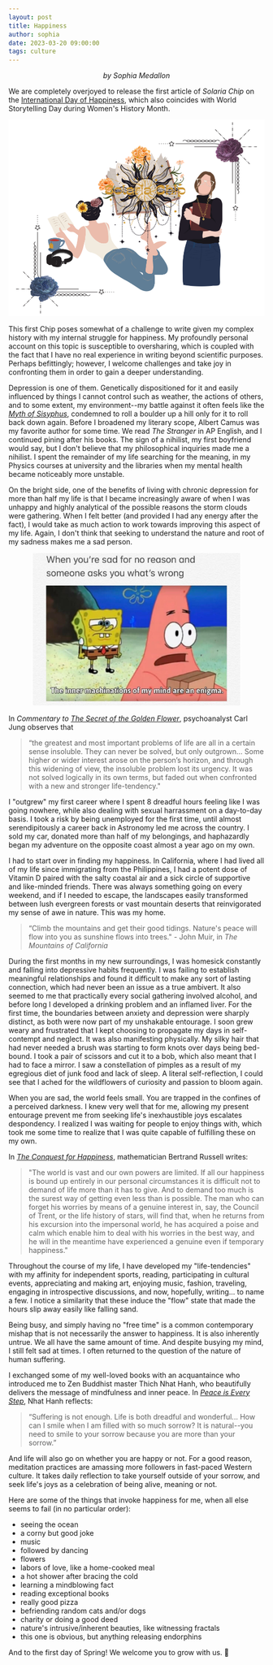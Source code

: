 ```yaml
---
layout: post
title: Happiness
author: sophia
date: 2023-03-20 09:00:00
tags: culture
---
```


<p style='text-align: center;'><i>by Sophia Medallon</i></p>

We are completely overjoyed to release the first article of *Solaria Chip* on the [International Day of Happiness](https://www.un.org/en/observances/happiness-day), which also coincides with World Storytelling Day during Women's History Month. 

<img src='/images/SC_Happy.png'>

This first Chip poses somewhat of a challenge to write given my complex history with my internal struggle for happiness. My profoundly personal account on this topic is susceptible to oversharing, which is coupled with the fact that I have no real experience in writing beyond scientific purposes. Perhaps befittingly; however, I welcome challenges and take joy in confronting them in order to gain a deeper understanding.

Depression is one of them. Genetically dispositioned for it and easily influenced by things I cannot control such as weather, the actions of others, and to some extent, my environment--my battle against it often feels like the [*Myth of Sisyphus*](https://archive.org/details/AlbertCamusTheMythOfSisyphus/mode/2up), condemned to roll a boulder up a hill only for it to roll back down again. Before I broadened my literary scope, Albert Camus was my favorite author for some time. We read *The Stranger* in AP English, and I continued pining after his books. The sign of a nihilist, my first boyfriend would say, but I don't believe that my philosophical inquiries made me a nihilist. I spent the remainder of my life searching for the meaning, in my Physics courses at university and the libraries when my mental health became noticeably more unstable.

On the bright side, one of the benefits of living with chronic depression for more than half my life is that I became increasingly aware of when I was unhappy and highly analytical of the possible reasons the storm clouds were gathering. When I felt better (and provided I had any energy after the fact), I would take as much action to work towards improving this aspect of my life. Again, I don't think that seeking to understand the nature and root of my sadness makes me a sad person.

<p style='text-align: center;'><img src='/images/spongebob-sad.jpg' height='300' length='350'></p>

In *Commentary to [The Secret of the Golden Flower](https://archive.org/details/in.ernet.dli.2015.175702/page/n17/mode/2up)*, psychoanalyst Carl Jung observes that 
> “the greatest and most important problems of life are all in a certain sense insoluble. They can never be solved, but only outgrown... Some higher or wider interest arose on the person’s horizon, and through this widening of view, the insoluble problem lost its urgency. It was not solved logically in its own terms, but faded out when confronted with a new and stronger life-tendency."

I "outgrew" my first career where I spent 8 dreadful hours feeling like I was going nowhere, while also dealing with sexual harrassment on a day-to-day basis. I took a risk by being unemployed for the first time, until almost serendipitously a career back in Astronomy led me across the country. I sold my car, donated more than half of my belongings, and haphazardly began my adventure on the opposite coast almost a year ago on my own.

I had to start over in finding my happiness. In California, where I had lived all of my life since immigrating from the Philippines, I had a potent dose of Vitamin D paired with the salty coastal air and a sick circle of supportive and like-minded friends. There was always something going on every weekend, and if I needed to escape, the landscapes easily transformed between lush evergreen forests or vast mountain deserts that reinvigorated my sense of awe in nature. This was my home.

> “Climb the mountains and get their good tidings. Nature's peace will flow into you as sunshine flows into trees." - John Muir, in *The Mountains of California*

During the first months in my new surroundings, I was homesick constantly and falling into depressive habits frequently. I was failing to establish meaningful relationships and found it difficult to make any sort of lasting connection, which had never been an issue as a true ambivert. It also seemed to me that practically every social gathering involved alcohol, and before long I developed a drinking problem and an inflamed liver. For the first time, the boundaries between anxiety and depression were sharply distinct, as both were now part of my unshakable entourage. I soon grew weary and frustrated that I kept choosing to propagate my days in self-contempt and neglect. It was also manifesting physically. My silky hair that had never needed a brush was starting to form knots over days being bed-bound. I took a pair of scissors and cut it to a bob, which also meant that I had to face a mirror. I saw a constellation of pimples as a result of my egregious diet of junk food and lack of sleep. A literal self-reflection, I could see that I ached for the wildflowers of curiosity and passion to bloom again.

When you are sad, the world feels small. You are trapped in the confines of a perceived darkness. I knew very well that for me, allowing my present entourage prevent me from seeking life's inexhaustible joys escalates despondency. I realized I was waiting for people to enjoy things with, which took me some time to realize that I was quite capable of fulfilling these on my own. 

In [*The Conquest for Happiness*](https://wwnorton.com/books/9780871406736), mathematician Bertrand Russell writes:
> "The world is vast and our own powers are limited. If all our happiness is bound up entirely in our personal circumstances it is difficult not to demand of life more than it has to give. And to demand too much is the surest way of getting even less than is possible. The man who can forget his worries by means of a genuine interest in, say, the Council of Trent, or the life history of stars, will find that, when he returns from his excursion into the impersonal world, he has acquired a poise and calm which enable him to deal with his worries in the best way, and he will in the meantime have experienced a genuine even if temporary happiness."

Throughout the course of my life, I have developed my "life-tendencies" with my affinity for independent sports, reading, participating in cultural events, appreciating and making art, enjoying music, fashion, traveling, engaging in introspective discussions, and now, hopefully, writing... to name a few.
I notice a similarity that these induce the "flow" state that made the hours slip away easily like falling sand.

Being busy, and simply having no "free time" is a common contemporary mishap that is not necessarily the answer to happiness. It is also inherently untrue. We all have the same amount of time. And despite busying my mind, I still felt sad at times. I often returned to the question of the nature of human suffering.

I exchanged some of my well-loved books with an acquantaince who introduced me to Zen Buddhist master Thich Nhat Hanh, who beautifully delivers the message of mindfulness and inner peace. In [*Peace is Every Step*](https://www.randomhousebooks.com/books/74752/), Nhat Hanh reflects:
> “Suffering is not enough. Life is both dreadful and wonderful... How can I smile when I am filled with so much sorrow? It is natural--you need to smile to your sorrow because you are more than your sorrow.”

And life will also go on whether you are happy or not. For a good reason, meditation practices are amassing more followers in fast-paced Western culture. It takes daily reflection to take yourself outside of your sorrow, and seek life's joys as a celebration of being alive, meaning or not.

Here are some of the things that invoke happiness for me, when all else seems to fail (in no particular order):
* seeing the ocean
* a corny but good joke
* music
* followed by dancing
* flowers
* labors of love, like a home-cooked meal
* a hot shower after bracing the cold
* learning a mindblowing fact
* reading exceptional books
* really good pizza
* befriending random cats and/or dogs
* charity or doing a good deed
* nature's intrusive/inherent beauties, like witnessing fractals
* this one is obvious, but anything releasing endorphins

And to the first day of Spring! We welcome you to grow with us. 🌻

